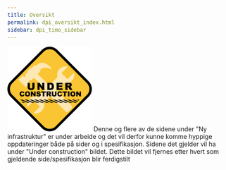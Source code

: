 ```yaml
---
title: Oversikt
permalink: dpi_oversikt_index.html
sidebar: dpi_timo_sidebar
---
```


![](/images/dpi/underarbeide.png)
Denne og flere av de sidene under "Ny infrastruktur" er under arbeide og det vil derfor kunne komme hyppige oppdateringer både på sider og i spesifikasjon. Sidene det gjelder vil ha under "Under construction" bildet. 
Dette bildet vil fjernes etter hvert som gjeldende side/spesifikasjon blir ferdigstilt 